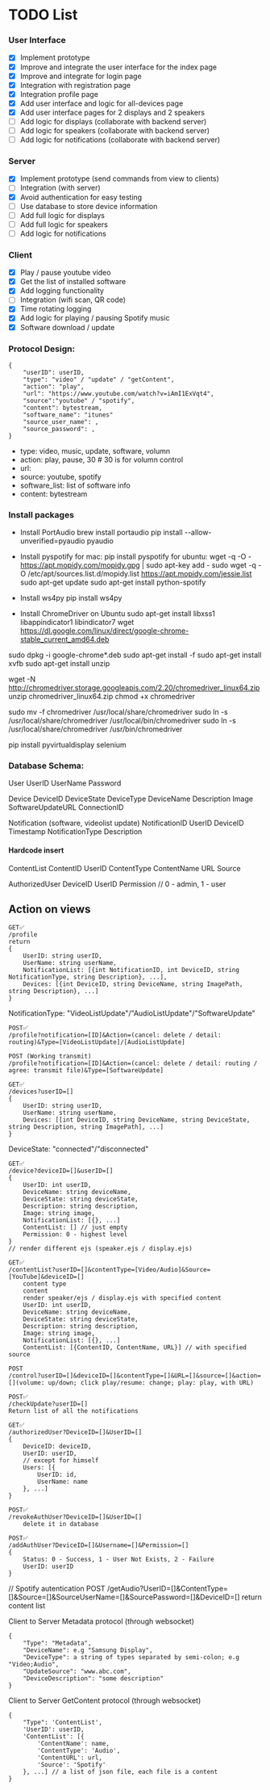 # TODO List
### User Interface
- [x] Implement prototype
- [x] Improve and integrate the user interface for the index page
- [x] Improve and integrate for login page
- [x] Integration with registration page
- [x] Integration profile page
- [x] Add user interface and logic for all-devices page 
- [x] Add user interface pages for 2 displays and 2 speakers
- [ ] Add logic for displays (collaborate with backend server)
- [ ] Add logic for speakers (collaborate with backend server)
- [ ] Add logic for notifications (collaborate with backend server)

### Server
- [x] Implement prototype (send commands from view to clients)
- [ ] Integration (with server)
- [x] Avoid authentication for easy testing
- [ ] Use database to store device information
- [ ] Add full logic for displays
- [ ] Add full logic for speakers
- [ ] Add logic for notifications

### Client
- [x] Play / pause youtube video
- [x] Get the list of installed software
- [x] Add logging functionality
- [ ] Integration (wifi scan, QR code)
- [x] Time rotating logging  
- [x] Add logic for playing / pausing Spotify music
- [x] Software download / update

### Protocol Design: 
```
{
    "userID": userID,
    "type": "video" / "update" / "getContent",
    "action": "play",
    "url": "https://www.youtube.com/watch?v=iAmI1ExVqt4",
    "source":"youtube" / "spotify",
    "content": bytestream,
    "software_name": "itunes"
    "source_user_name": ,
    "source_password": ,
}
```

* type: video, music, update, software, volumn
* action: play, pause, 30   # 30 is for volumn control
* url: 
* source: youtube, spotify
* software_list: list of software info
* content: bytestream

### Install packages
* Install PortAudio
brew install portaudio
pip install --allow-unverified=pyaudio pyaudio

* Install pyspotify
for mac: pip install pyspotify
for ubuntu: wget -q -O - https://apt.mopidy.com/mopidy.gpg | sudo apt-key add -
sudo wget -q -O /etc/apt/sources.list.d/mopidy.list https://apt.mopidy.com/jessie.list
sudo apt-get update
sudo apt-get install python-spotify

* Install ws4py
pip install ws4py

* Install ChromeDriver on Ubuntu
sudo apt-get install libxss1 libappindicator1 libindicator7
wget https://dl.google.com/linux/direct/google-chrome-stable_current_amd64.deb

sudo dpkg -i google-chrome*.deb
sudo apt-get install -f
sudo apt-get install xvfb
sudo apt-get install unzip

wget -N http://chromedriver.storage.googleapis.com/2.20/chromedriver_linux64.zip
unzip chromedriver_linux64.zip
chmod +x chromedriver

sudo mv -f chromedriver /usr/local/share/chromedriver
sudo ln -s /usr/local/share/chromedriver /usr/local/bin/chromedriver
sudo ln -s /usr/local/share/chromedriver /usr/bin/chromedriver

pip install pyvirtualdisplay selenium


### Database Schema:
User
	UserID
	UserName
	Password

Device
	DeviceID
	DeviceState
	DeviceType
	<!-- UserID -->
	DeviceName
	Description
	Image
	SoftwareUpdateURL
	ConnectionID

Notification (software, videolist update)
	NotificationID
	UserID
	DeviceID
	Timestamp
	NotificationType
	Description

#### Hardcode insert
ContentList
	ContentID
	UserID
	ContentType
	ContentName
	URL
	Source

AuthorizedUser
	DeviceID
	UserID
	Permission // 0 - admin, 1 - user

## Action on views

```
GET✅
/profile
return
{
    UserID: string userID,
	UserName: string userName,
	NotificationList: [{int NotificationID, int DeviceID, string NotificationType, string Description}, ...],
	Devices: [{int DeviceID, string DeviceName, string ImagePath, string Description}, ...]
}
```

NotificationType: "VideoListUpdate"/"AudioListUpdate"/"SoftwareUpdate"

```
POST✅
/profile?notification=[ID]&Action=(cancel: delete / detail: routing)&Type=[VideoListUpdate]/[AudioListUpdate]
```

```
POST (Working transmit)
/profile?notification=[ID]&Action=(cancel: delete / detail: routing / agree: transmit file)&Type=[SoftwareUpdate]
```

```
GET✅
/devices?userID=[]
{
    UserID: string userID,
	UserName: string userName,
	Devices: [[int DeviceID, string DeviceName, string DeviceState, string Description, string ImagePath], ...]
}
```

DeviceState: "connected"/"disconnected"

```
GET✅
/device?deviceID=[]&userID=[]
{
    UserID: int userID,
	DeviceName: string deviceName,
	DeviceState: string deviceState,
	Description: string description,
	Image: string image,
	NotificationList: [{}, ...]
	ContentList: [] // just empty
	Permission: 0 - highest level
}
// render different ejs (speaker.ejs / display.ejs)
```
```
GET✅
/contentList?userID=[]&contentType=[Video/Audio]&Source=[YouTube]&deviceID=[]
	content type
	content
	render speaker/ejs / display.ejs with specified content
    UserID: int userID,
	DeviceName: string deviceName,
	DeviceState: string deviceState,
	Description: string description,
	Image: string image,
	NotificationList: [{}, ...]
	ContentList: [{ContentID, ContentName, URL}] // with specified source
```

```
POST
/control?userID=[]&deviceID=[]&contentType=[]&URL=[]&source=[]&action=[](volume: up/down; click play/resume: change; play: play, with URL)
```

```
POST✅
/checkUpdate?userID=[]
Return list of all the notifications
```

```
GET✅
/authorizedUser?DeviceID=[]&UserID=[]
{
	DeviceID: deviceID,
	UserID: userID,
	// except for himself
	Users: [{
		UserID: id,
		UserName: name
	}, ...]
}
```

```
POST✅
/revokeAuthUser?DeviceID=[]&UserID=[]
	delete it in database
```

```
POST✅
/addAuthUser?DeviceID=[]&Username=[]&Permission=[]
{
	Status: 0 - Success, 1 - User Not Exists, 2 - Failure
	UserID: userID
}
```

// Spotify autentication
POST
/getAudio?UserID=[]&ContentType=[]&Source=[]&SourceUserName=[]&SourcePassword=[]&DeviceID=[]
return content list

Client to Server Metadata protocol (through websocket)
```
{
	"Type": "Metadata",
    "DeviceName": e.g "Samsung Display",  
    "DeviceType": a string of types separated by semi-colon; e.g "Video;Audio",
    "UpdateSource": "www.abc.com",
    "DeviceDescription": "some description"
}
```
Client to Server GetContent protocol (through websocket)
```
{
	"Type": 'ContentList',
	'UserID': userID,
	'ContentList': [{
		'ContentName': name,
		'ContentType': 'Audio',
		'ContentURL': url,
		'Source': 'Spotify'
	}, ...] // a list of json file, each file is a content
}
```